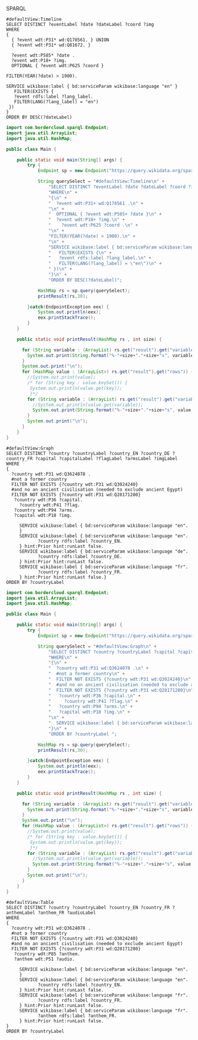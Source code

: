 SPARQL

```sparql
#defaultView:Timeline
SELECT DISTINCT ?eventLabel ?date ?dateLabel ?coord ?img
WHERE
{
  { ?event wdt:P31* wd:Q178561. } UNION
  { ?event wdt:P31* wd:Q81672. }
  
  ?event wdt:P585* ?date .
  ?event wdt:P18+ ?img.
  OPTIONAL { ?event wdt:P625 ?coord }

FILTER(YEAR(?date) > 1900).

SERVICE wikibase:label { bd:serviceParam wikibase:language "en" }
   FILTER(EXISTS {
   ?event rdfs:label ?lang_label.
   FILTER(LANG(?lang_label) = "en")
 })
}
ORDER BY DESC(?dateLabel)
```

```java
import com.bordercloud.sparql.Endpoint;
import java.util.ArrayList;
import java.util.HashMap;

public class Main {

    public static void main(String[] args) {
        try {
            Endpoint sp = new Endpoint("https://query.wikidata.org/sparql", false);

            String querySelect = "#defaultView:Timeline\n" +
                "SELECT DISTINCT ?eventLabel ?date ?dateLabel ?coord ?img\n" +
                "WHERE\n" +
                "{\n" +
                "  ?event wdt:P31+ wd:Q178561 .\n" +
                "\n" +
                "  OPTIONAL { ?event wdt:P585+ ?date }\n" +
                "  ?event wdt:P18+ ?img.\n" +
                "    ?event wdt:P625 ?coord .\n" +
                "\n" +
                "FILTER(YEAR(?date) > 1900).\n" +
                "\n" +
                "SERVICE wikibase:label { bd:serviceParam wikibase:language \"en\" }\n" +
                "   FILTER(EXISTS {\n" +
                "   ?event rdfs:label ?lang_label.\n" +
                "   FILTER(LANG(?lang_label) = \"en\")\n" +
                " })\n" +
                "}\n" +
                "ORDER BY DESC(?dateLabel)";

            HashMap rs = sp.query(querySelect);
            printResult(rs,30);

        }catch(EndpointException eex) {
            System.out.println(eex);
            eex.printStackTrace();
        }
    }

    public static void printResult(HashMap rs , int size) {

      for (String variable : (ArrayList) rs.get("result").get("variables")) {
        System.out.print(String.format("%-"+size+"."+size+"s", variable ) + " | ");
      }
      System.out.print("\n");
      for (HashMap value : (ArrayList>) rs.get("result").get("rows")) {
        //System.out.print(value);
        /* for (String key : value.keySet()) {
         System.out.println(value.get(key));
         }*/
        for (String variable : (ArrayList) rs.get("result").get("variables")) {
          //System.out.println(value.get(variable));
          System.out.print(String.format("%-"+size+"."+size+"s", value.get(variable)) + " | ");
        }
        System.out.print("\n");
      }
    }
}
```

```sparql
#defaultView:Graph
SELECT DISTINCT ?country ?countryLabel ?country_EN ?country_DE ?country_FR ?capital ?capitalLabel ?flagLabel ?armsLabel ?imgLabel
WHERE
{
  ?country wdt:P31 wd:Q3624078 .
  #not a former country
  FILTER NOT EXISTS {?country wdt:P31 wd:Q3024240}
  #and no an ancient civilisation (needed to exclude ancient Egypt)
  FILTER NOT EXISTS {?country wdt:P31 wd:Q28171280}
   ?country wdt:P36 ?capital.
     ?country wdt:P41 ?flag.
   ?country wdt:P94 ?arms.
   ?capital wdt:P18 ?img.

     SERVICE wikibase:label { bd:serviceParam wikibase:language "en".
     }
     SERVICE wikibase:label { bd:serviceParam wikibase:language "en".
            ?country rdfs:label ?country_EN.
     } hint:Prior hint:runLast false.
     SERVICE wikibase:label { bd:serviceParam wikibase:language "de".
            ?country rdfs:label ?country_DE.
     } hint:Prior hint:runLast false.
     SERVICE wikibase:label { bd:serviceParam wikibase:language "fr".
            ?country rdfs:label ?country_FR.
     } hint:Prior hint:runLast false.}
ORDER BY ?countryLabel 
```

```java
import com.bordercloud.sparql.Endpoint;
import java.util.ArrayList;
import java.util.HashMap;

public class Main {

    public static void main(String[] args) {
        try {
            Endpoint sp = new Endpoint("https://query.wikidata.org/sparql", false);

            String querySelect = "#defaultView:Graph\n" +
                "SELECT DISTINCT ?country ?countryLabel ?capital ?capitalLabel ?flagLabel ?armsLabel ?imgLabel\n" +
                "WHERE\n" +
                "{\n" +
                "  ?country wdt:P31 wd:Q3624078 .\n" +
                "  #not a former country\n" +
                "  FILTER NOT EXISTS {?country wdt:P31 wd:Q3024240}\n" +
                "  #and no an ancient civilisation (needed to exclude ancient Egypt)\n" +
                "  FILTER NOT EXISTS {?country wdt:P31 wd:Q28171280}\n" +
                "   ?country wdt:P36 ?capital.\n" +
                "     ?country wdt:P41 ?flag.\n" +
                "   ?country wdt:P94 ?arms.\n" +
                "   ?capital wdt:P18 ?img.\n" +
                "\n" +
                "  SERVICE wikibase:label { bd:serviceParam wikibase:language \"en\" }\n" +
                "}\n" +
                "ORDER BY ?countryLabel ";

            HashMap rs = sp.query(querySelect);
            printResult(rs,30);

        }catch(EndpointException eex) {
            System.out.println(eex);
            eex.printStackTrace();
        }
    }

    public static void printResult(HashMap rs , int size) {

      for (String variable : (ArrayList) rs.get("result").get("variables")) {
        System.out.print(String.format("%-"+size+"."+size+"s", variable ) + " | ");
      }
      System.out.print("\n");
      for (HashMap value : (ArrayList>) rs.get("result").get("rows")) {
        //System.out.print(value);
        /* for (String key : value.keySet()) {
         System.out.println(value.get(key));
         }*/
        for (String variable : (ArrayList) rs.get("result").get("variables")) {
          //System.out.println(value.get(variable));
          System.out.print(String.format("%-"+size+"."+size+"s", value.get(variable)) + " | ");
        }
        System.out.print("\n");
      }
    }
}
```

```sparql
#defaultView:Table
SELECT DISTINCT ?country ?countryLabel ?country_EN ?country_FR ?anthemLabel ?anthem_FR ?audioLabel
WHERE
{
  ?country wdt:P31 wd:Q3624078 .
  #not a former country
  FILTER NOT EXISTS {?country wdt:P31 wd:Q3024240}
  #and no an ancient civilisation (needed to exclude ancient Egypt)
  FILTER NOT EXISTS {?country wdt:P31 wd:Q28171280}
   ?country wdt:P85 ?anthem.
   ?anthem wdt:P51 ?audio.

     SERVICE wikibase:label { bd:serviceParam wikibase:language "en".
     }
     SERVICE wikibase:label { bd:serviceParam wikibase:language "en".
            ?country rdfs:label ?country_EN.
     } hint:Prior hint:runLast false.
     SERVICE wikibase:label { bd:serviceParam wikibase:language "fr".
            ?country rdfs:label ?country_FR.
     } hint:Prior hint:runLast false.
     SERVICE wikibase:label { bd:serviceParam wikibase:language "fr".
            ?anthem rdfs:label ?anthem_FR.
     } hint:Prior hint:runLast false.
}
ORDER BY ?countryLabel
```

<!--
# Rampant Sphinges
Papyrus font
Spectres/Sand dunes of the Sphinges

Hello professor, could you comment on my project idea? It is an educational, labyrinthine board game for adults and young adults. Let's call it 'Rampant Sphinges'. The main idea is scraping Wikipedia and minimal parsing to generate adult-level questions about various fields.

An adventurer/archaeologists on a camelback got lost in the Valley of the Dead in Egypt, which is maze-like with many divergent paths. Having five HP (four limbs and the main body), the adventurer must flee from the sand dunes (desert hills). The camel may walk one tile, or prance through two tiles. As such, the user has a slight freedom to pick the subject they liked, but they do not know the actual question. A sphinx pops up and blocks the way. Akin to legends, the sphinx ask the player to answer questions to let him go. Once the question is revealed, it cannot be cancelled. If the player answers incorrectly, the sphinx will eat one limb and he will lose one health.

At the start, the players choose three subjects which is available as a WikiProject. The scraper will download relevant articles parsed by XPath. This means, each question is generated on the fly. Titles will be coloured in three ways, each representing one of the three subjects. The order is randomised.
Question types include : 
1. Complete the sentence. Each question of this type is generated from one paragraph. They take advantage of the fact that hyperlinked words are more important than those that are not. They appear in two foms. In the first form, some letters will be given, or else it would be too difficult to guess: let's say the word is 'palimpsest', p________t. In the second form, an anagram will be provided instead.
2. Map pinning. The target could be a historic event, birthplace of a celebrity, or a heritage site. for instance Where did the Battle of a Hastings take place? (I will use WebKit to hold Google Maps API stuff and JavaScript)

Bridge tiles are more challenging, as the adventurer has to confront the crocodile god Sobek, who is mad at the protagonists for looting artefacts.

To introduce more RNG, quicksand (25%) and breaking bridges (50%) has a chance of instantly losing one life and has no questions. They may appear adjacently and hence unavoidable. The adventurer should choose the safest path. Some tiles the adventurer may pick up ankhs, to lower the chance of falling in quicksand and falling bridges, scarabs to skip a question, and dead bushes to make the camel prance three tiles. The ankh,  scarab, and dead bushes will be consumed (breaks, vanishes, digested) after use.

I wonder if I can add more question types to the game. Perhaps something fun like 'draw the border between England and Scotland' (the problem is these are not general questions but geography questions) and 'rearrange symbols to form IPAs of a difficult English word' (given a usage frequency database).

I am planning to implement it using Python and SDL. Is there anything that I should be aware of, like shortcuts / pitfalls? Thank you!
-->

